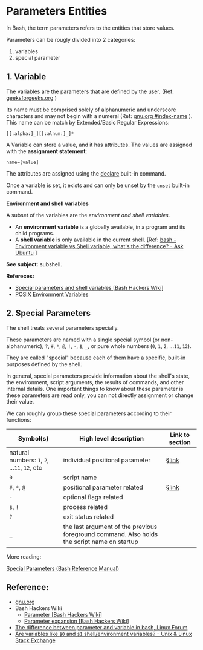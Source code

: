 # Parameters Entities

In Bash, the term parameters refers to the entities that store values.

Parameters can be rougly divided into 2 categories:

1. variables
3. special parameter


## 1. Variable

The variables are the parameters that are defined by the user.  (Ref: [geeksforgeeks.org](https://www.geeksforgeeks.org/shell-script-to-demonstrate-special-parameters-with-example/) )

Its name must be comprised solely of alphanumeric and underscore characters and may not begin with a numeral (Ref:  [gnu.org #index-name](https://www.gnu.org/software/bash/manual/html_node/Definitions.html#index-name) ). This name can be match by Extended/Basic Regular Expressions:
```
[[:alpha:]_][[:alnum:]_]*
```

A Variable can store a value, and it has attributes. The values are assigned with the **assignment statement**:

```
name=[value]
```
The attributes are assigned using the [declare](https://www.gnu.org/software/bash/manual/html_node/Bash-Builtins.html#index-declare)  built-in command.

Once a variable is set, it exists and can only be unset by the `unset` built-in command.


**Environment and shell variables**

A subset of the variables are the *environment and shell variables*. 

- An **environment variable** is a globally available, in a program and its child programs. 
- A **shell variable** is only available in the current shell.  [Ref: [bash - Environment variable vs Shell variable, what's the difference? - Ask Ubuntu](https://askubuntu.com/questions/26318/environment-variable-vs-shell-variable-whats-the-difference) ]

**See subject:** subshell.

**Refereces:** 
- [Special parameters and shell variables [Bash Hackers Wiki]](https://web.archive.org/web/20230315082027/https://wiki.bash-hackers.org/syntax/shellvars#shell_variables) 
- [POSIX Environment Variables](https://pubs.opengroup.org/onlinepubs/009695399/basedefs/xbd_chap08.html) 



## 2. Special Parameters

The shell treats several parameters specially.

These parameters are named with a single special symbol (or non-alphanumeric),  `?`, `#`, `*`, `@`, `!`, `-`, `$`, `_`, or pure whole numbers (`0`, `1`, `2`, ...`11`, `12`).  

They are called "special" because each of them have a specific, built-in purposes defined by the shell.

In general, special parameters provide information about the shell's state, the environment, script arguments, the results of commands, and other internal details. One important things to know about these parameter is these parameters are read only, you can not directly assignment or change their value.

We can roughly group these special parameters according to their functions:

| Symbol(s)                                     | High level description                                       | Link  to section                               |
| --------------------------------------------- | ------------------------------------------------------------ | ---------------------------------------------- |
| natural numbers: `1`, `2`, ...`11`, `12`, etc | individual positional parameter                              | [§link](./special-parameters/positional-parameter/README.md)        |
| `0`                                           | script name                                                  |                                                |
| `#`, `*`, `@`                                 | positional parameter related                                 | [§link](./special-parameters/positional-parameter-related/README.md) |
| `-`                                           | optional flags related                                       |                                                |
| `$`, `!`                                      | process related                                              |                                                |
| `?`                                           | exit status related                                          |                                                |
| `_`                                           | the last argument of the previous foreground command. Also holds the script name on startup |                                                |

More reading:

[Special Parameters (Bash Reference Manual)](https://www.gnu.org/software/bash/manual/html_node/Special-Parameters.html#Special-Parameters)



## Reference:

-  [gnu.org](https://www.gnu.org/software/bash/manual/bash.html#Shell-Parameters)
-  Bash Hackers Wiki 
    - [Parameter [Bash Hackers Wiki]](https://web.archive.org/web/20230316102937/https://wiki.bash-hackers.org/dict/terms/parameter) 
    - [Parameter expansion [Bash Hackers Wiki]](https://web.archive.org/web/20230408142504/https://wiki.bash-hackers.org/syntax/pe) 
- [The difference between parameter and variable in bash, Linux Forum](https://forum.linuxconfig.org/t/the-difference-between-parameter-and-variable-in-bash/1009)
-  [Are variables like `$0` and `$1` shell/environment variables? - Unix & Linux Stack Exchange](https://unix.stackexchange.com/questions/400467/are-variables-like-0-and-1-shell-environment-variables#:~:text=In%20short%2C%20the%20main%20distinction,the%20command%20and%20they%20change.) 